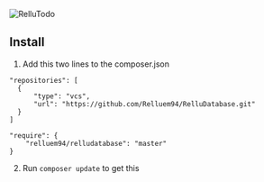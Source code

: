 ![RelluTodo](https://img.relluem94.de/logos/relludatabase.png)

## Install
1. Add this two lines to the composer.json
```
"repositories": [
  {
      "type": "vcs",
      "url": "https://github.com/Relluem94/RelluDatabase.git"
  }
]
```

```
"require": {
    "relluem94/relludatabase": "master"
}
``` 
2. Run ```composer update``` to get this
